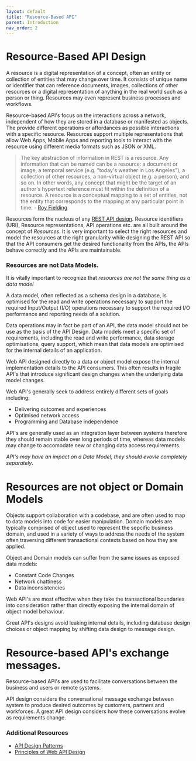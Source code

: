 ```yaml
---
layout: default
title: "Resource-Based API"
parent: Introduction
nav_order: 2
---
```

# Resource-Based API Design

A resource is a digital representation of a concept, often an entity or collection of entities that may change over time. It consists of unique name or identifier that can reference documents, images, collections of other resources or a digital representation of anything in the real world such as a person or thing.  Resources may even represent business processes and workflows.

Resource-based API's focus on the interactions across a network, independent of how they are stored in a database or manifested as objects. The provide different operations or affordances as possible interactions with a specific resource.  Resources support multiple representations that allow Web Apps, Mobile Apps and reporting tools to interact with the resource using different media formats such as JSON or XML.

> The key abstraction of information in REST is a resource. Any information that can be named can be a resource: a document or image, a temporal service (e.g. "today's weather in Los Angeles"), a collection of other resources, a non-virtual object (e.g. a person), and so on. In other words, any concept that might be the target of an author's hypertext reference must fit within the definition of a resource. A resource is a conceptual mapping to a set of entities, not the entity that corresponds to the mapping at any particular point in time. - [Roy Fielding](https://www.ics.uci.edu/~fielding/pubs/dissertation/rest_arch_style.htm#sec_5_2_1_1)
> 
>

Resources form the nucleus of any [REST API design](what-is-rest). Resource identifiers (URI), Resource representations, API operations etc. are all built around the concept of *Resources*. It is very important to select the right resources and model the resources at the right granularity while designing the REST API so that the API consumers get the desired functionality from the APIs, the APIs behave correctly and the APIs are maintainable.


### Resources are not Data Models.

It is vitally important to recognize that *resources are not the same thing as a data model*

A data model, often reflected as a schema design in a database, is optimised for the read and write operations necessary to support the required Input/Output (I/O) operations necessary to support the required I/O performance and reporting needs of a solution.

Data operations may in fact be part of an API, the data model should not be use as the basis of the API Design.  Data models meet a specific set of requirements, including the read and write performance, data storage optimisations, query support, which mean that data models are optimised for the internal details of an application.

Web API designed directly to a data or object model expose the internal implementation details to the API consumers. This often results in fragile API's that introduce significant design changes when the underlying data model changes.

Web API's generally seek to address entirely different sets of goals including:

- Delivering outcomes and experiences
- Optimised network access
- Programming and Database independence

API's are generally used as an integration layer between systems therefore they should remain stable over long periods of time, whereas data models may change to accomodate new or changing data access requirements.

*API's may have an impact on a Data Model, they should evovle completely separately*.

# Resources are not object or Domain Models

Objects support collaboration with a codebase, and are often used to map to data models into code for easier manipulation.  Domain models are typically comprised of object used to represent the sepcific business domain, and used in a variety of ways to address the needs of the system often traversing different transactional contexts based on how they are applied.

Object and Domain models can suffer from the same issues as exposed data models:
- Constant Code Changes
- Network chattiness
- Data inconsistencies

Web API's are most effective when they take the transactional boundaries into consideration rather than directly exposing the internal domain of object model behaviour.

Great API's designs avoid leaking internal details, including database design choices or object mapping by shifting data design to message design.

# Resource-based API's exchange messages.

Resource-based API's are used to facilitate conversations between the business and users or remote systems.

API design considers the conversational message exchange between system to produce desired outcomes by customers, partners and workforces. A great API design considers how these conversations evolve as requirements change.

### Additional Resources
- [API Design Patterns](https://garywoodfine.com/book-review-api-design-patterns/)
- [Principles of Web API Design](https://garywoodfine.com/book-review-principles-of-web-api-design/)